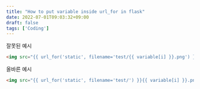 ```yaml
---
title: "How to put variable inside url_for in flask"
date: 2022-07-01T09:03:32+09:00
draft: false
tags: ['Coding']
---
```


잘못된 예시

```html
<img src="{{ url_for('static', filename='test/{{ variable[i] }}.png') }}" width="300px">`
```

올바른 예시

```html
<img src="{{ url_for('static', filename='test/') }}{{ variable[i] }}.png" width="300px">`
```
